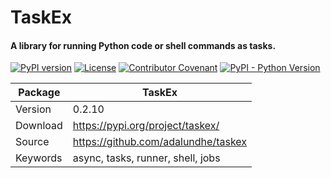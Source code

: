 # TaskEx
#### A library for running Python code or shell commands as tasks.

[![PyPI version](https://img.shields.io/pypi/v/taskex?color=blue)](https://pypi.org/project/taskex/)
[![License](https://img.shields.io/github/license/adalundhe/taskex)](https://github.com/adalundhe/taskex/blob/main/LICENSE)
[![Contributor Covenant](https://img.shields.io/badge/Contributor%20Covenant-2.1-4baaaa.svg)](https://github.com/adalundhe/taskex/blob/main/CODE_OF_CONDUCT.md)
[![PyPI - Python Version](https://img.shields.io/pypi/pyversions/taskex?color=red)](https://pypi.org/project/taskex/)


| Package     | TaskEx                                                          |
| ----------- | -----------                                                     |
| Version     | 0.2.10                                                          |
| Download    | https://pypi.org/project/taskex/                                | 
| Source      | https://github.com/adalundhe/taskex                             |
| Keywords    | async, tasks, runner, shell, jobs                               |
